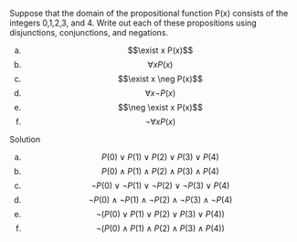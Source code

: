 Suppose that the domain of the propositional function P(x) consists of the integers 0,1,2,3, and 4. Write out each of these propositions using disjunctions, conjunctions, and negations.

1. $$\exist x P(x)$$
1. $$\forall x P(x)$$
1. $$\exist x \neg P(x)$$
1. $$\forall x \neg P(x)$$
1. $$\neg \exist x P(x)$$
1. $$\neg \forall x P(x)$$

Solution

1. $$P(0) \vee P(1) \vee P(2) \vee P(3) \vee P(4)$$
1. $$P(0) \wedge P(1) \wedge P(2) \wedge P(3) \wedge P(4)$$
1. $$\neg P(0) \vee \neg P(1) \vee \neg P(2) \vee \neg P(3) \vee P(4)$$
1. $$\neg P(0) \wedge \neg P(1) \wedge \neg P(2) \wedge \neg P(3) \wedge \neg P(4)$$
1. $$\neg (P(0) \vee P(1) \vee P(2) \vee P(3) \vee P(4))$$
1. $$\neg (P(0) \wedge P(1) \wedge P(2) \wedge P(3) \wedge P(4))$$

<style type="text/css">
    ol { list-style-type: lower-alpha; }
</style>
